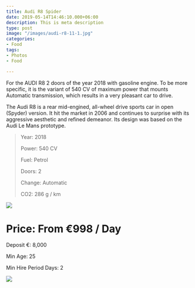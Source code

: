 ```yaml
---
title: Audi R8 Spider
date: 2019-05-14T14:46:10.000+06:00
description: This is meta description
type: post
image: "/images/audi-r8-11-1.jpg"
categories:
- Food
tags:
- Photos
- Food

---
```

For the AUDI R8 2 doors of the year 2018 with gasoline engine. To be more specific, it is the variant of 540 CV of maximum power that mounts Automatic transmission, which results in a very pleasant car to drive.

The Audi R8 is a rear mid-engined, all-wheel drive sports car in open (Spyder) version. It hit the market in 2006 and continues to surprise with its aggressive aesthetic and refined demeanor. Its design was based on the Audi Le Mans prototype.

> Year: 2018
>
> Power: 540 CV
>
> Fuel: Petrol
>
> Doors: 2
>
> Change: Automatic
>
> CO2: 286 g / km

![](/images/audi-r8-11-1.jpg)

# Price: From €998 / Day

Deposit €: 8,000

Min Age: 25

Min Hire Period Days: 2

![](/images/boton.png)